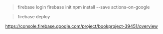 >firebase login
>firebase init 
>npm install --save actions-on-google

>firebase deploy

https://console.firebase.google.com/project/bookproject-39451/overview
